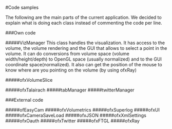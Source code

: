 #Code samples

The following are the main parts of the current application.
We decided to explain what is doing each class instead of commenting the code per line.

###Own code

#####VizManager
This class handles the visualization. It has access to the volume, the volume rendering and the GUI that allows to select a point in the volume. It can do conversions from volume space (volume width/height/depth) to OpenGL space (usually normalized) and to the GUI coordinate space(normalized). 
It also can get the position of the mouse to know where are you pointing on the volume (by using ofxRay) 

#####ofxVolumeSlice

#####ofxTalairach
#####tabManager
#####twitterManager


###External code

#####ofEasyCam
#####ofxVolumetrics
#####ofxSuperlog
#####ofxUI
#####ofxCameraSaveLoad
#####ofxJSON
#####ofxXmlSettings
#####ofxOauth
#####ofxTwitter
#####ofxFTGL
#####ofxRay

